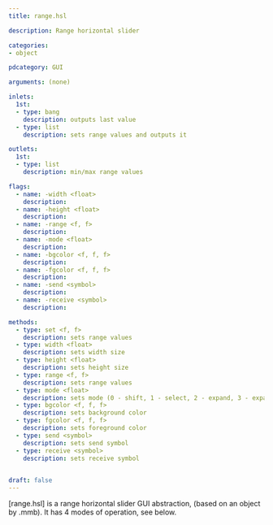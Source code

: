 ```yaml
---
title: range.hsl

description: Range horizontal slider

categories:
- object

pdcategory: GUI

arguments: (none)

inlets:
  1st:
  - type: bang
    description: outputs last value
  - type: list
    description: sets range values and outputs it

outlets:
  1st:
  - type: list
    description: min/max range values

flags:
  - name: -width <float>
    description:
  - name: -height <float>
    description:
  - name: -range <f, f>
    description:
  - name: -mode <float>
    description:
  - name: -bgcolor <f, f, f>
    description:
  - name: -fgcolor <f, f, f>
    description:
  - name: -send <symbol>
    description:
  - name: -receive <symbol>
    description:

methods:
  - type: set <f, f>
    description: sets range values
  - type: width <float>
    description: sets width size
  - type: height <float>
    description: sets height size
  - type: range <f, f>
    description: sets range values
  - type: mode <float>
    description: sets mode (0 - shift, 1 - select, 2 - expand, 3 - expand)
  - type: bgcolor <f, f, f>
    description: sets background color
  - type: fgcolor <f, f, f>
    description: sets foreground color
  - type: send <symbol>
    description: sets send symbol
  - type: receive <symbol>
    description: sets receive symbol
  

draft: false
---
```


[range.hsl] is a range horizontal slider GUI abstraction, (based on an object by .mmb). It has 4 modes of operation, see below.
